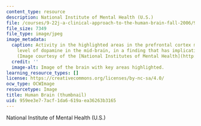 ```yaml
---
content_type: resource
description: National Institute of Mental Health (U.S.)
file: /courses/9-22j-a-clinical-approach-to-the-human-brain-fall-2006/959ee3e77acf1da6619aea36263b3165_9-22jf06-th.jpg
file_size: 7349
file_type: image/jpeg
image_metadata:
  caption: Activity in the highlighted areas in the prefrontal cortex may affect the
    level of dopamine in the mid-brain, in a finding that has implications for schizophrenia.
    (Image courtesy of the [National Institutes of Mental Health](http://www.nimh.nih.gov/).)
  credit: ''
  image-alt: Image of the brain with key areas highlighted.
learning_resource_types: []
license: https://creativecommons.org/licenses/by-nc-sa/4.0/
ocw_type: OCWImage
resourcetype: Image
title: Human Brain (thumbnail)
uid: 959ee3e7-7acf-1da6-619a-ea36263b3165
---
```

National Institute of Mental Health (U.S.)